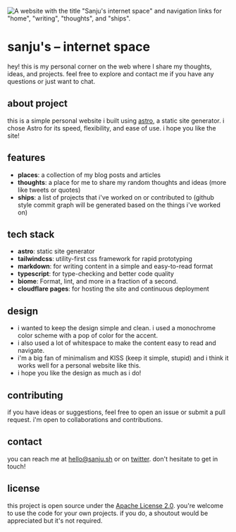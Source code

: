 ![ A website with the title "Sanju's internet space" and navigation links for "home", "writing", "thoughts", and "ships".](https://github.com/Spikeysanju/sanju.sh/assets/23400022/ff3120ee-281b-4607-995e-bc2e8f9edef6)

# sanju's – internet space

hey! this is my personal corner on the web where I share my thoughts, ideas, and projects. feel free to explore and contact me if you have any questions or just want to chat.

## about project

this is a simple personal website i built using [astro](https://astro.build/), a static site generator. i chose Astro for its speed, flexibility, and ease of use. i hope you like the site!

## features

- **places**: a collection of my blog posts and articles
- **thoughts**: a place for me to share my random thoughts and ideas (more like tweets or quotes)
- **ships**: a list of projects that i've worked on or contributed to (github style commit graph will be generated based on the things i've worked on)

## tech stack

- **astro**: static site generator
- **tailwindcss**: utility-first css framework for rapid prototyping
- **markdown**: for writing content in a simple and easy-to-read format
- **typescript**: for type-checking and better code quality
- **biome**: Format, lint, and more in a fraction of a second.
- **cloudflare pages**: for hosting the site and continuous deployment

## design

- i wanted to keep the design simple and clean. i used a monochrome color scheme with a pop of color for the accent.
- i also used a lot of whitespace to make the content easy to read and navigate.
- i'm a big fan of minimalism and KISS (keep it simple, stupid) and i think it works well for a personal website like this.
- i hope you like the design as much as i do!

## contributing

if you have ideas or suggestions, feel free to open an issue or submit a pull request. i'm open to collaborations and contributions.

## contact

you can reach me at [hello@sanju.sh](mailto:hello@sanju.sh) or on [twitter](https://twitter.com/spikeysanju). don't hesitate to get in touch!

## license

this project is open source under the [Apache License 2.0](https://www.apache.org/licenses/LICENSE-2.0). you're welcome to use the code for your own projects. if you do, a shoutout would be appreciated but it's not required.
